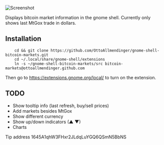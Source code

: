 ![Screenshot](https://github.com/OttoAllmendinger/gnome-shell-bitcoin-markets/raw/master/data/screenshot.jpg)

Displays bitcoin market information in the gnome shell. Currently only shows
last MtGox trade in dollars.

## Installation

        cd && git clone https://github.com/OttoAllmendinger/gnome-shell-bitcoin-markets.git
        cd ~/.local/share/gnome-shell/extensions
        ln -s ~/gnome-shell-bitcoin-markets/src bitcoin-markets@ottoallmendinger.github.com

Then go to https://extensions.gnome.org/local/ to turn on the extension.

## TODO

* Show tooltip info (last refresh, buy/sell prices)
* Add markets besides MtGox
* Show different currency
* Show up/down indicators (▲ ▼)
* Charts

Tip address 1645A1qhW3FHxr2JLdqLuYGQ6QSmN5BbNS
